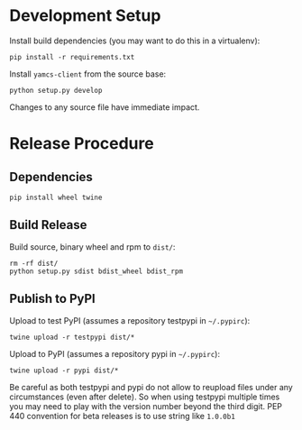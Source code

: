 # Development Setup

Install build dependencies (you may want to do this in a virtualenv):

    pip install -r requirements.txt


Install `yamcs-client` from the source base:

    python setup.py develop

Changes to any source file have immediate impact.

# Release Procedure

## Dependencies

    pip install wheel twine

## Build Release

Build source, binary wheel and rpm to `dist/`:

    rm -rf dist/
    python setup.py sdist bdist_wheel bdist_rpm

## Publish to PyPI

Upload to test PyPI (assumes a repository testpypi in `~/.pypirc`):

    twine upload -r testpypi dist/*

Upload to PyPI (assumes a repository pypi in `~/.pypirc`):

    twine upload -r pypi dist/*

Be careful as both testpypi and pypi do not allow to reupload files under any circumstances (even after delete). So when using testpypi multiple times you may need to play with the version number beyond the third digit. PEP 440 convention for beta releases is to use string like `1.0.0b1`
